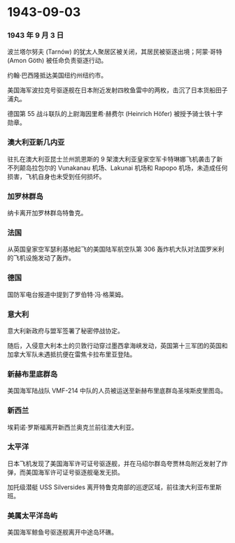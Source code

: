 # 1943-09-03

### 1943 年 9 月 3 日

波兰塔尔努夫 (Tarnów) 的犹太人聚居区被关闭，其居民被驱逐出境；阿蒙·哥特
(Amon Göth) 被任命负责驱逐行动。

约翰·巴西隆抵达美国纽约州纽约市。

美国海军波拉克号驱逐舰在日本附近发射四枚鱼雷中的两枚，击沉了日本货船田子浦丸。

德国第 55 战斗联队的上尉海因里希·赫费尔 (Heinrich Höfer)
被授予骑士铁十字勋章。

### 澳大利亚新几内亚

驻扎在澳大利亚昆士兰州凯恩斯的 9
架澳大利亚皇家空军卡特琳娜飞机袭击了新不列颠岛拉包尔的 Vunakanau
机场、Lakunai 机场和 Rapopo
机场，未造成任何损害，飞机自身也未受到任何损坏。

### 加罗林群岛

纳卡离开加罗林群岛特鲁克。

### 法国

从英国皇家空军瑟利基地起飞的美国陆军航空队第 306
轰炸机大队对法国罗米利的飞机设施发动了轰炸。

### 德国

国防军电台报道中提到了罗伯特·冯·格莱姆。

### 意大利

意大利新政府与盟军签署了秘密停战协定。

随后，入侵意大利本土的贝敦行动穿过墨西拿海峡发动，英国第十三军团的英国和加拿大军队未遇抵抗便在雷焦卡拉布里亚登陆。

### 新赫布里底群岛

美国海军陆战队 VMF-214 中队的人员被运送至新赫布里底群岛圣埃斯皮里图岛。

### 新西兰

埃莉诺·罗斯福离开新西兰奥克兰前往澳大利亚。

### 太平洋

日本飞机发现了美国海军许可证号驱逐舰，并在马绍尔群岛夸贾林岛附近发射了炸弹，而美国海军许可证号驱逐舰毫发无损。

加托级潜艇 USS Silversides
离开特鲁克南部的巡逻区域，前往澳大利亚布里斯班。

### 美属太平洋岛屿

美国海军鲸鱼号驱逐舰离开中途岛环礁。
